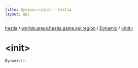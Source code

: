 ```yaml
---
title: Dynamic.<init> - hestia
layout: api
---
```


<div class='api-docs-breadcrumbs'><a href="../../index.html">hestia</a> / <a href="../index.html">worlds.gregs.hestia.game.api.region</a> / <a href="index.html">Dynamic</a> / <a href="./-init-.html">&lt;init&gt;</a></div>

# &lt;init&gt;

<div class="signature"><code><span class="identifier">Dynamic</span><span class="symbol">(</span><span class="symbol">)</span></code></div>
